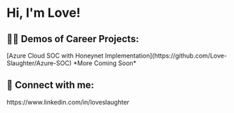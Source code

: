 <h1>Hi, I'm Love!
<!--   <br/><a href="https://www.linkedin.com/in/loveslaughter">Programmer</a>, <a href="https://www.linkedin.com/in/loveslaughter/">Cybersecurity Professional</h1> -->

<h2>👨‍💻 Demos of Career Projects:</h2>
[Azure Cloud SOC with Honeynet Implementation](https://github.com/Love-Slaughter/Azure-SOC)
*More Coming Soon*

<h2> 🤳 Connect with me:</h2>
https://www.linkedin.com/in/loveslaughter

<!--
**Love-Slaughter/Love-Slaughter** is a ✨ _special_ ✨ repository because its `README.md` (this file) appears on your GitHub profile.

Here are some ideas to get you started:

- 🔭 I’m currently working on ...
- 🌱 I’m currently learning ...
- 👯 I’m looking to collaborate on ...
- 🤔 I’m looking for help with ...
- 💬 Ask me about ...
- 📫 How to reach me: ...
- 😄 Pronouns: ...
- ⚡ Fun fact: ...
-->
